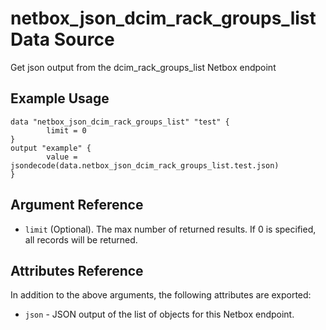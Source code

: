 # netbox\_json\_dcim\_rack\_groups\_list Data Source

Get json output from the dcim_rack_groups_list Netbox endpoint

## Example Usage

```hcl
data "netbox_json_dcim_rack_groups_list" "test" {
        limit = 0
}
output "example" {
        value = jsondecode(data.netbox_json_dcim_rack_groups_list.test.json)
}
```

## Argument Reference

* ``limit`` (Optional). The max number of returned results. If 0 is specified, all records will be returned.

## Attributes Reference

In addition to the above arguments, the following attributes are exported:
* ``json`` - JSON output of the list of objects for this Netbox endpoint.

